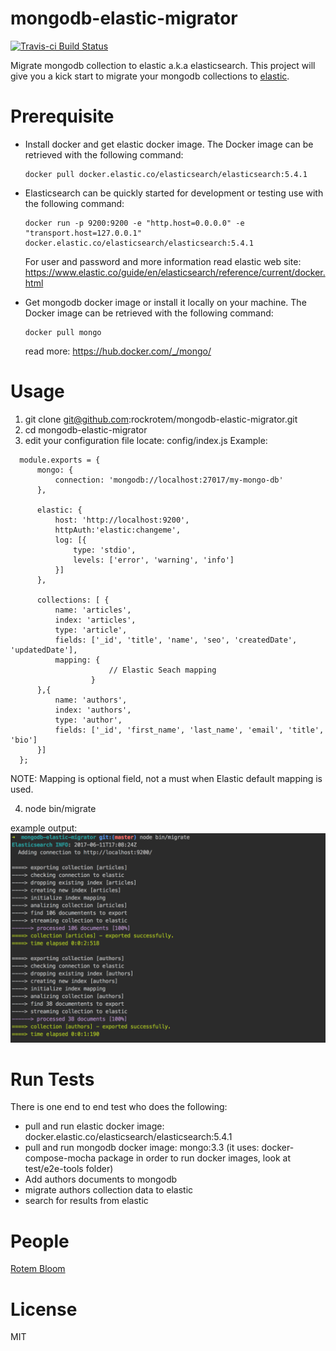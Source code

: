 # mongodb-elastic-migrator

[![Travis-ci Build Status](https://api.travis-ci.org/rockrotem/mongodb-elastic-migrator.svg?branch=master)](https://api.travis-ci.org/rockrotem/mongodb-elastic-migrator)

Migrate mongodb collection to elastic a.k.a elasticsearch.
This project will give you a kick start to migrate your mongodb collections to [elastic](https://www.elastic.co/).

# Prerequisite
 - Install docker and get elastic docker image. The Docker image can be retrieved with the following command:
    ```
    docker pull docker.elastic.co/elasticsearch/elasticsearch:5.4.1
    ```
 - Elasticsearch can be quickly started for development or testing use with the following command:
   ```
   docker run -p 9200:9200 -e "http.host=0.0.0.0" -e "transport.host=127.0.0.1" docker.elastic.co/elasticsearch/elasticsearch:5.4.1
   ```
   
   For user and password and more information read elastic web site:
   https://www.elastic.co/guide/en/elasticsearch/reference/current/docker.html
 
 - Get mongodb docker image or install it locally on your machine. The Docker image can be retrieved with the following command:
   ```
   docker pull mongo
   ```
   read more:
   https://hub.docker.com/_/mongo/
   
# Usage
  1. git clone git@github.com:rockrotem/mongodb-elastic-migrator.git
  2. cd mongodb-elastic-migrator
  3. edit your configuration file locate: config/index.js
     Example:
  ```
    module.exports = {
    	mongo: {
    		connection: 'mongodb://localhost:27017/my-mongo-db'
    	},
    
    	elastic: {
    		host: 'http://localhost:9200',
            httpAuth:'elastic:changeme',
            log: [{
                type: 'stdio',
                levels: ['error', 'warning', 'info']
            }]
    	},
    
    	collections: [ {
    		name: 'articles',
    		index: 'articles',
    		type: 'article',
    		fields: ['_id', 'title', 'name', 'seo', 'createdDate', 'updatedDate'],
    		mapping: {
            			// Elastic Seach mapping
            		}
    	},{
            name: 'authors',
            index: 'authors',
            type: 'author',
            fields: ['_id', 'first_name', 'last_name', 'email', 'title', 'bio']
        }]
    };
  ```
  
  NOTE: Mapping is optional field, not a must when Elastic default mapping is used.
  
  4. node bin/migrate
  
  example output:
  ![Alt text](screen-shot.png?raw=true "migrate output")
  
# Run Tests
  There is one end to end test who does the following:
  * pull and run elastic docker image: docker.elastic.co/elasticsearch/elasticsearch:5.4.1
  * pull and run mongodb docker image: mongo:3.3
  (it uses: docker-compose-mocha package in order to run docker images, look at test/e2e-tools folder)
  * Add authors documents to mongodb
  * migrate authors collection data to elastic
  * search for results from elastic
  
# People
  [Rotem Bloom](https://github.com/rockrotem)
  
# License
MIT
  
  
  
